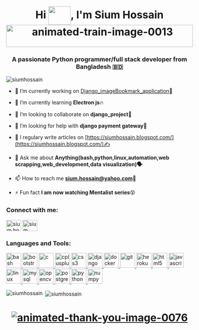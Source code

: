 <h1 align="center">Hi <img align="center" src="https://media.giphy.com/media/tuvMgAPzxaQBq/giphy.gif"  height="50" width="60" />, I'm Sium Hossain<br> <a href="https://www.animatedimages.org/cat-trains-75.htm"><img style="width:100%; height:60px" src="https://www.animatedimages.org/data/media/75/animated-train-image-0013.gif" border="0" alt="animated-train-image-0013" /></a></h1>

<h3 align="center">A passionate Python programmer/full stack developer from Bangladesh 🇧🇩</h3>

<p align="left"> <img src="https://komarev.com/ghpvc/?username=siumhossain&label=Profile%20views&color=0e75b6&style=flat" alt="siumhossain" /> </p>



- 🔭 I’m currently working on [Django_imageBookmark_application](https://github.com/siumhossain/django_image_bookmark)😤


- 🌱 I’m currently learning **Electron js**🔥

- 👯 I’m looking to collaborate on **django_project**🤝

- 🤝 I’m looking for help with **django payment gateway**👀

- 📝 I regulary write articles on [https://siumhossain.blogspot.com/](https://siumhossain.blogspot.com/)✍️

- 💬 Ask me about **Anything(bash,python,linux,automation,web scrapping,web_development,data visualization)🗣️**

- 📫 How to reach me **sium.hossain@yahoo.com**💌

- ⚡ Fun fact **I am now watching Mentalist series**😵

<h3 align="left">Connect with me:</h3>
<p align="left">
<a href="https://fb.com/sium.hossain.98" target="blank"><img align="center" src="https://cdn.jsdelivr.net/npm/simple-icons@3.0.1/icons/facebook.svg" alt="sium.hossain.98" height="30" width="40" /></a>
<a href="https://twitter.com/Sium52364359" target="blank"><img align="center" src="https://cdn.jsdelivr.net/npm/simple-icons@3.0.1/icons/twitter.svg" alt="sium" height="30" width="40" /></a>
</p>

<h3 align="left">Languages and Tools:</h3>
<p align="left"> <a href="https://www.gnu.org/software/bash/" target="_blank"> <img src="https://www.vectorlogo.zone/logos/gnu_bash/gnu_bash-icon.svg" alt="bash" width="40" height="40"/> </a> <a href="https://getbootstrap.com" target="_blank"> <img src="https://devicons.github.io/devicon/devicon.git/icons/bootstrap/bootstrap-plain.svg" alt="bootstrap" width="40" height="40"/> </a> <a href="https://www.cprogramming.com/" target="_blank"> <img src="https://devicons.github.io/devicon/devicon.git/icons/c/c-original.svg" alt="c" width="40" height="40"/> </a> <a href="https://www.w3schools.com/cpp/" target="_blank"> <img src="https://devicons.github.io/devicon/devicon.git/icons/cplusplus/cplusplus-original.svg" alt="cplusplus" width="40" height="40"/> </a> <a href="https://www.w3schools.com/css/" target="_blank"> <img src="https://devicons.github.io/devicon/devicon.git/icons/css3/css3-original-wordmark.svg" alt="css3" width="40" height="40"/> </a> <a href="https://www.djangoproject.com/" target="_blank"> <img src="https://devicons.github.io/devicon/devicon.git/icons/django/django-original.svg" alt="django" width="40" height="40"/> </a> <a href="https://www.docker.com/" target="_blank"> <img src="https://devicons.github.io/devicon/devicon.git/icons/docker/docker-original-wordmark.svg" alt="docker" width="40" height="40"/> </a> <a href="https://git-scm.com/" target="_blank"> <img src="https://www.vectorlogo.zone/logos/git-scm/git-scm-icon.svg" alt="git" width="40" height="40"/> </a> <a href="https://heroku.com" target="_blank"> <img src="https://www.vectorlogo.zone/logos/heroku/heroku-icon.svg" alt="heroku" width="40" height="40"/> </a> <a href="https://www.w3.org/html/" target="_blank"> <img src="https://devicons.github.io/devicon/devicon.git/icons/html5/html5-original-wordmark.svg" alt="html5" width="40" height="40"/> </a> <a href="https://developer.mozilla.org/en-US/docs/Web/JavaScript" target="_blank"> <img src="https://devicons.github.io/devicon/devicon.git/icons/javascript/javascript-original.svg" alt="javascript" width="40" height="40"/> </a> <a href="https://www.linux.org/" target="_blank"> <img src="https://devicons.github.io/devicon/devicon.git/icons/linux/linux-original.svg" alt="linux" width="40" height="40"/> </a> <a href="https://www.mysql.com/" target="_blank"> <img src="https://devicons.github.io/devicon/devicon.git/icons/mysql/mysql-original-wordmark.svg" alt="mysql" width="40" height="40"/> </a> <a href="https://opencv.org/" target="_blank"> <img src="https://www.vectorlogo.zone/logos/opencv/opencv-icon.svg" alt="opencv" width="40" height="40"/> </a> <a href="https://www.postgresql.org" target="_blank"> <img src="https://devicons.github.io/devicon/devicon.git/icons/postgresql/postgresql-original-wordmark.svg" alt="postgresql" width="40" height="40"/> </a> <a href="https://www.python.org" target="_blank"> <img src="https://devicons.github.io/devicon/devicon.git/icons/python/python-original.svg" alt="python" width="40" height="40"/> </a><a href="https://numpy.org/" target="_blank"> <img src="https://user-images.githubusercontent.com/43481325/64833491-2dbd9080-d5ac-11e9-8286-673130c335c1.png" alt="numpy" width="40" height="40"/> </a> </p> 


<p><img align="left" src="https://github-readme-stats.vercel.app/api/top-langs?username=siumhossain&show_icons=true&locale=en&layout=compact" alt="siumhossain" /></p>

<p>&nbsp;<img align="center" src="https://github-readme-stats.vercel.app/api?username=siumhossain&show_icons=true&locale=en" alt="siumhossain" /></p>
<h1 align="center"><a  href="https://www.animatedimages.org/cat-thank-you-466.htm"><img align="center" src="https://www.animatedimages.org/data/media/466/animated-thank-you-image-0076.gif" border="0" alt="animated-thank-you-image-0076" /></a></h1>


